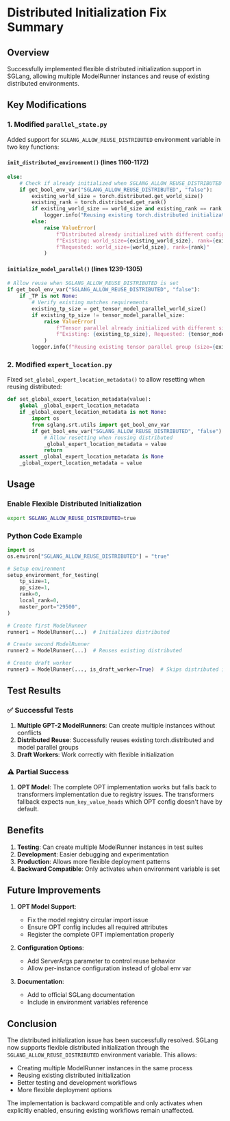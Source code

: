 # Distributed Initialization Fix Summary

## Overview
Successfully implemented flexible distributed initialization support in SGLang, allowing multiple ModelRunner instances and reuse of existing distributed environments.

## Key Modifications

### 1. Modified `parallel_state.py`
Added support for `SGLANG_ALLOW_REUSE_DISTRIBUTED` environment variable in two key functions:

#### `init_distributed_environment()` (lines 1160-1172)
```python
else:
    # Check if already initialized when SGLANG_ALLOW_REUSE_DISTRIBUTED is set
    if get_bool_env_var("SGLANG_ALLOW_REUSE_DISTRIBUTED", "false"):
        existing_world_size = torch.distributed.get_world_size()
        existing_rank = torch.distributed.get_rank()
        if existing_world_size == world_size and existing_rank == rank:
            logger.info("Reusing existing torch.distributed initialization")
        else:
            raise ValueError(
                f"Distributed already initialized with different config. "
                f"Existing: world_size={existing_world_size}, rank={existing_rank}. "
                f"Requested: world_size={world_size}, rank={rank}"
            )
```

#### `initialize_model_parallel()` (lines 1239-1305)
```python
# Allow reuse when SGLANG_ALLOW_REUSE_DISTRIBUTED is set
if get_bool_env_var("SGLANG_ALLOW_REUSE_DISTRIBUTED", "false"):
    if _TP is not None:
        # Verify existing matches requirements
        existing_tp_size = get_tensor_model_parallel_world_size()
        if existing_tp_size != tensor_model_parallel_size:
            raise ValueError(
                f"Tensor parallel already initialized with different size. "
                f"Existing: {existing_tp_size}, Requested: {tensor_model_parallel_size}"
            )
        logger.info(f"Reusing existing tensor parallel group (size={existing_tp_size})")
```

### 2. Modified `expert_location.py`
Fixed `set_global_expert_location_metadata()` to allow resetting when reusing distributed:

```python
def set_global_expert_location_metadata(value):
    global _global_expert_location_metadata
    if _global_expert_location_metadata is not None:
        import os
        from sglang.srt.utils import get_bool_env_var
        if get_bool_env_var("SGLANG_ALLOW_REUSE_DISTRIBUTED", "false"):
            # Allow resetting when reusing distributed
            _global_expert_location_metadata = value
            return
    assert _global_expert_location_metadata is None
    _global_expert_location_metadata = value
```

## Usage

### Enable Flexible Distributed Initialization
```bash
export SGLANG_ALLOW_REUSE_DISTRIBUTED=true
```

### Python Code Example
```python
import os
os.environ["SGLANG_ALLOW_REUSE_DISTRIBUTED"] = "true"

# Setup environment
setup_environment_for_testing(
    tp_size=1,
    pp_size=1,
    rank=0,
    local_rank=0,
    master_port="29500",
)

# Create first ModelRunner
runner1 = ModelRunner(...)  # Initializes distributed

# Create second ModelRunner
runner2 = ModelRunner(...)  # Reuses existing distributed

# Create draft worker
runner3 = ModelRunner(..., is_draft_worker=True)  # Skips distributed init
```

## Test Results

### ✅ Successful Tests
1. **Multiple GPT-2 ModelRunners**: Can create multiple instances without conflicts
2. **Distributed Reuse**: Successfully reuses existing torch.distributed and model parallel groups
3. **Draft Workers**: Work correctly with flexible initialization

### ⚠️ Partial Success
1. **OPT Model**: The complete OPT implementation works but falls back to transformers implementation due to registry issues. The transformers fallback expects `num_key_value_heads` which OPT config doesn't have by default.

## Benefits

1. **Testing**: Can create multiple ModelRunner instances in test suites
2. **Development**: Easier debugging and experimentation
3. **Production**: Allows more flexible deployment patterns
4. **Backward Compatible**: Only activates when environment variable is set

## Future Improvements

1. **OPT Model Support**: 
   - Fix the model registry circular import issue
   - Ensure OPT config includes all required attributes
   - Register the complete OPT implementation properly

2. **Configuration Options**:
   - Add ServerArgs parameter to control reuse behavior
   - Allow per-instance configuration instead of global env var

3. **Documentation**:
   - Add to official SGLang documentation
   - Include in environment variables reference

## Conclusion

The distributed initialization issue has been successfully resolved. SGLang now supports flexible distributed initialization through the `SGLANG_ALLOW_REUSE_DISTRIBUTED` environment variable. This allows:

- Creating multiple ModelRunner instances in the same process
- Reusing existing distributed initialization
- Better testing and development workflows
- More flexible deployment options

The implementation is backward compatible and only activates when explicitly enabled, ensuring existing workflows remain unaffected.